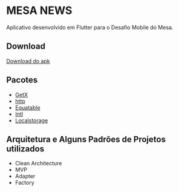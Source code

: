 # MESA NEWS

Aplicativo desenvolvido em Flutter para o Desafio Mobile do Mesa.

## Download

[Download do apk](./dist/app-release.apk)

## Pacotes

- [GetX](https://pub.dev/packages/get)
- [http](https://pub.dev/packages/http)
- [Equatable](https://pub.dev/packages/equatable)
- [Intl](https://pub.dev/packages/intl)
- [Localstorage](https://pub.dev/packages/localstorage)

## Arquitetura e Alguns Padrões de Projetos utilizados

- Clean Architecture
- MVP
- Adapter
- Factory
